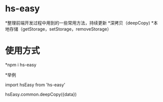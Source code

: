 # hs-easy
 *整理前端开发过程中用到的一些常用方法，持续更新
 *深拷贝（deepCopy)
 *本地存储（getStorage，setStorage，removeStorage）
# 使用方式
 *npm i hs-easy

 *举例

import hsEasy from 'hs-easy'

hsEasy.common.deepCopy({data})
 